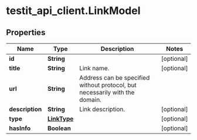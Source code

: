 # testit_api_client.LinkModel

## Properties

Name | Type | Description | Notes
------------ | ------------- | ------------- | -------------
**id** | **String** |  | [optional] 
**title** | **String** | Link name. | [optional] 
**url** | **String** | Address can be specified without protocol, but necessarily with the domain. | 
**description** | **String** | Link description. | [optional] 
**type** | [**LinkType**](LinkType.md) |  | [optional] 
**hasInfo** | **Boolean** |  | [optional] 


